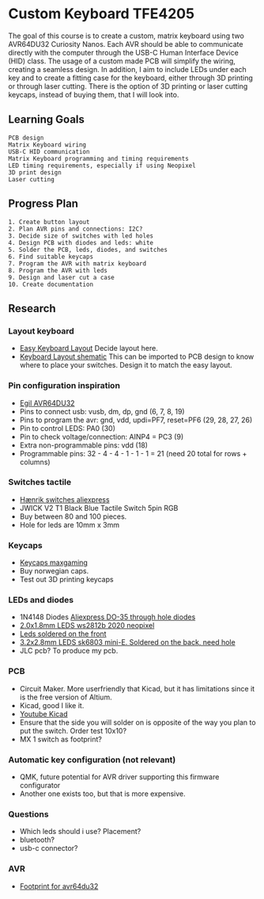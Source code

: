 # Custom Keyboard TFE4205
The goal of this course is to create a custom, matrix keyboard using two AVR64DU32 Curiosity Nanos. Each AVR should be able to communicate directly with the computer through the USB-C Human Interface Device (HID) class. The usage of a custom made PCB will simplify the wiring, creating a seamless design. In addition, I aim to include LEDs under each key and to create a fitting case for the keyboard, either through 3D printing or through laser cutting. There is the option of 3D printing or laser cutting keycaps, instead of buying them, that I will look into.

## Learning Goals
    PCB design
    Matrix Keyboard wiring
    USB-C HID communication
    Matrix Keyboard programming and timing requirements
    LED timing requirements, especially if using Neopixel
    3D print design
    Laser cutting

## Progress Plan
    1. Create button layout
    2. Plan AVR pins and connections: I2C?
    3. Decide size of switches with led holes
    4. Design PCB with diodes and leds: white
    5. Solder the PCB, leds, diodes, and switches
    6. Find suitable keycaps
    7. Program the AVR with matrix keyboard
    8. Program the AVR with leds
    9. Design and laser cut a case
    10. Create documentation

## Research
### Layout keyboard
- [Easy Keyboard Layout](http://www.keyboard-layout-editor.com/#/) Decide layout here.
- [Keyboard Layout shematic](https://plate.keeb.io/) This can be imported to PCB design to know where to place your switches. Design it to match the easy layout.
### Pin configuration inspiration
- [Egil AVR64DU32](https://microchiptechnology.sharepoint.com/sites/-Social-MicrochipNWY/Shared%20Documents/Forms/AllItems.aspx?csf=1&web=1&e=ctUtPU&OR=Teams%2DHL&CT=1724403816602&clickparams=eyJBcHBOYW1lIjoiVGVhbXMtRGVza3RvcCIsIkFwcFZlcnNpb24iOiI0OS8yNDA3MTEyODgyNSIsIkhhc0ZlZGVyYXRlZFVzZXIiOmZhbHNlfQ%3D%3D&CID=77a67734%2D11af%2D48a6%2Da172%2Daa657659c86b&FolderCTID=0x0120006C706D502BA4B44C81E51DD69E7A3A13&id=%2Fsites%2F%2DSocial%2DMicrochipNWY%2FShared%20Documents%2FSocial%20Electronics%2Fkeyboards)
- Pins to connect usb: vusb, dm, dp, gnd (6, 7, 8, 19)
- Pins to program the avr: gnd, vdd, updi=PF7, reset=PF6 (29, 28, 27, 26)
- Pin to control LEDS: PA0 (30)
- Pin to check voltage/connection: AINP4 = PC3 (9)
- Extra non-programmable pins: vdd (18)
- Programmable pins: 32 - 4 - 4 - 1 - 1 - 1 = 21 (need 20 total for rows + columns)
### Switches tactile 
- [Hænrik switches aliexpress](https://www.aliexpress.com/item/1005004226805283.html)
- JWICK V2 T1 Black Blue Tactile Switch 5pin RGB
- Buy between 80 and 100 pieces.
- Hole for leds are 10mm x 3mm 
### Keycaps
- [Keycaps maxgaming](https://www.maxgaming.no/no/datatilbehor/tastatur/keycaps)
- Buy norwegian caps.
- Test out 3D printing keycaps
### LEDs and diodes
- 1N4148 Diodes [Aliexpress DO-35 through hole diodes](https://www.aliexpress.com/item/1005006127068810.html?src=google&src=google&albch=shopping&acnt=298-731-3000&isdl=y&slnk=&plac=&mtctp=&albbt=Google_7_shopping&aff_platform=google&aff_short_key=UneMJZVf&gclsrc=aw.ds&&albagn=888888&&ds_e_adid=&ds_e_matchtype=&ds_e_device=c&ds_e_network=x&ds_e_product_group_id=&ds_e_product_id=en1005006127068810&ds_e_product_merchant_id=5079333862&ds_e_product_country=NO&ds_e_product_language=en&ds_e_product_channel=online&ds_e_product_store_id=&ds_url_v=2&albcp=21627925185&albag=&isSmbAutoCall=false&needSmbHouyi=false&gad_source=1&gclid=CjwKCAjwufq2BhAmEiwAnZqw8nkbaMfd7AloUoBlv19p4ttK0wIiTSHc_lokBm17WVJBATCqOCbm7xoCelAQAvD_BwE)
- [2.0x1.8mm LEDS ws2812b 2020 neopixel](https://www.mouser.com/pdfDocs/WS2812B-2020_V10_EN_181106150240761.pdf?srsltid=AfmBOopnvua7IN4AHTCpkS61hUiL5iW8BxMWp4Ri_CYmmXfggcWa-cxF)
- [Leds soldered on the front](https://www.eevblog.com/forum/manufacture/advice-for-design-of-keyboard-pcb/)
- [3.2x2.8mm LEDS sk6803 mini-E. Soldered on the back, need hole](https://www.aliexpress.com/item/1005003636607308.html?spm=a2g0o.detail.pcDetailTopMoreOtherSeller.5.1c20oyikoyikvx&gps-id=pcDetailTopMoreOtherSeller&scm=1007.40050.354490.0&scm_id=1007.40050.354490.0&scm-url=1007.40050.354490.0&pvid=26edec55-466f-4dbb-9192-bd1cba5853b7&_t=gps-id:pcDetailTopMoreOtherSeller,scm-url:1007.40050.354490.0,pvid:26edec55-466f-4dbb-9192-bd1cba5853b7,tpp_buckets:668%232846%238116%232002&pdp_npi=4%40dis%21EUR%2111.63%210.91%21%21%2112.64%210.98%21%40210384db17265815929271181e528b%2112000026925008542%21rec%21NO%21%21ABX&utparam-url=scene%3ApcDetailTopMoreOtherSeller%7Cquery_from%3A#nav-specification)
- JLC pcb? To produce my pcb.

### PCB 
- Circuit Maker. More userfriendly that Kicad, but it has limitations since it is the free version of Altium.
- Kicad, good I like it.
- [Youtube Kicad](https://www.youtube.com/watch?v=8WXpGTIbxlQ)
- Ensure that the side you will solder on is opposite of the way you plan to put the switch. Order test 10x10?
- MX 1 switch as footprint?
### Automatic key configuration (not relevant)
- QMK, future potential for AVR driver supporting this firmware configurator
- Another one exists too, but that is more expensive.

### Questions
- Which leds should i use? Placement?
- bluetooth?
- usb-c connector?

### AVR
- [Footprint for avr64du32](https://app.ultralibrarian.com/details/a1da6b9f-fbed-11ee-80cc-0210d3b76207/Microchip/AVR64DU32-I-PT)

